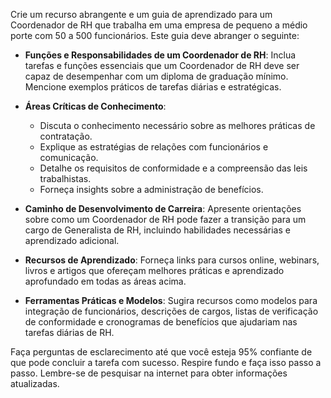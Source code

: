  
Crie um recurso abrangente e um guia de aprendizado para um Coordenador de RH que trabalha em uma empresa de pequeno a médio porte com 50 a 500 funcionários. Este guia deve abranger o seguinte:

- **Funções e Responsabilidades de um Coordenador de RH**: Inclua tarefas e funções essenciais que um Coordenador de RH deve ser capaz de desempenhar com um diploma de graduação mínimo. Mencione exemplos práticos de tarefas diárias e estratégicas.
  
- **Áreas Críticas de Conhecimento**:
  - Discuta o conhecimento necessário sobre as melhores práticas de contratação.
  - Explique as estratégias de relações com funcionários e comunicação.
  - Detalhe os requisitos de conformidade e a compreensão das leis trabalhistas.
  - Forneça insights sobre a administração de benefícios.

- **Caminho de Desenvolvimento de Carreira**: Apresente orientações sobre como um Coordenador de RH pode fazer a transição para um cargo de Generalista de RH, incluindo habilidades necessárias e aprendizado adicional.

- **Recursos de Aprendizado**: Forneça links para cursos online, webinars, livros e artigos que ofereçam melhores práticas e aprendizado aprofundado em todas as áreas acima.

- **Ferramentas Práticas e Modelos**: Sugira recursos como modelos para integração de funcionários, descrições de cargos, listas de verificação de conformidade e cronogramas de benefícios que ajudariam nas tarefas diárias de RH.

Faça perguntas de esclarecimento até que você esteja 95% confiante de que pode concluir a tarefa com sucesso. Respire fundo e faça isso passo a passo. Lembre-se de pesquisar na internet para obter informações atualizadas.
```